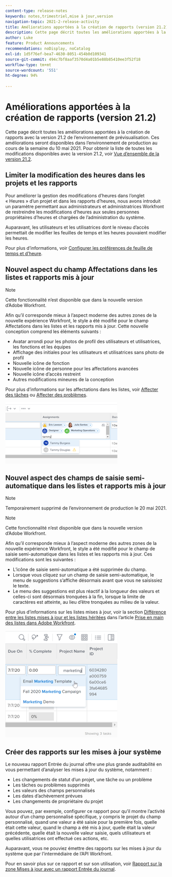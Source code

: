 ```yaml
---
content-type: release-notes
keywords: notes,trimestriel,mise à jour,version
navigation-topic: 2021-2-release-activity
title: Améliorations apportées à la création de rapports (version 21.2)
description: Cette page décrit toutes les améliorations apportées à la création de rapports avec la version 21.2 de l’environnement de prévisualisation. Ces améliorations seront disponibles dans l’environnement de production au cours de la semaine du 10 mai 2021. Pour obtenir la liste de toutes les modifications disponibles avec la version 21.2, voir Vue d’ensemble de la version 21.2.
author: Luke
feature: Product Announcements
recommendations: noDisplay, noCatalog
exl-id: 1d5f76ef-bea7-4630-8051-454b0d109341
source-git-commit: 494c7bf8aaf3570d4a01b5e88b85410ee3f52f18
workflow-type: tm+mt
source-wordcount: '551'
ht-degree: 94%

---
```


# Améliorations apportées à la création de rapports (version 21.2)

Cette page décrit toutes les améliorations apportées à la création de rapports avec la version 21.2 de l’environnement de prévisualisation. Ces améliorations seront disponibles dans l’environnement de production au cours de la semaine du 10 mai 2021. Pour obtenir la liste de toutes les modifications disponibles avec la version 21.2, voir [Vue d’ensemble de la version 21.2](../../../product-announcements/product-releases/21.2-release-activity/21-2-release-overview.md).

## Limiter la modification des heures dans les projets et les rapports

Pour améliorer la gestion des modifications d’heures dans l’onglet « Heures » d’un projet et dans les rapports d’heures, nous avons introduit un paramètre permettant aux administrateurs et administratrices Workfront de restreindre les modifications d’heures aux seules personnes propriétaires d’heures et chargées de l’administration du système.

Auparavant, les utilisateurs et les utilisatrices dont le niveau d’accès permettait de modifier les feuilles de temps et les heures pouvaient modifier les heures.

Pour plus d’informations, voir [Configurer les préférences de feuille de temps et d’heure](../../../administration-and-setup/set-up-workfront/configure-timesheets-schedules/timesheet-and-hour-preferences.md).

## Nouvel aspect du champ Affectations dans les listes et rapports mis à jour

>[!NOTE]
>
>Cette fonctionnalité n’est disponible que dans la nouvelle version d’Adobe Workfront.

Afin qu’il corresponde mieux à l’aspect moderne des autres zones de la nouvelle expérience Workfront, le style a été modifié pour le champ Affectations dans les listes et les rapports mis à jour. Cette nouvelle conception comprend les éléments suivants :

* Avatar arrondi pour les photos de profil des utilisateurs et utilisatrices, les fonctions et les équipes
* Affichage des initiales pour les utilisateurs et utilisatrices sans photo de profil
* Nouvelle icône de fonction
* Nouvelle icône de personne pour les affectations avancées
* Nouvelle icône d’accès restreint
* Autres modifications mineures de la conception

Pour plus d’informations sur les affectations dans les listes, voir [Affecter des tâches](../../../manage-work/tasks/assign-tasks/assign-tasks.md) ou [Affecter des problèmes](../../../manage-work/issues/manage-issues/assign-issues.md).

![ Mises à jour des affectations ](assets/assignments-updates-350x193.png)

## Nouvel aspect des champs de saisie semi-automatique dans les listes et rapports mis à jour

>[!NOTE]
>
>Temporairement supprimé de l’environnement de production le 20 mai 2021.

>[!NOTE]
>
>Cette fonctionnalité n’est disponible que dans la nouvelle version d’Adobe Workfront.

Afin qu’il corresponde mieux à l’aspect moderne des autres zones de la nouvelle expérience Workfront, le style a été modifié pour le champ de saisie semi-automatique dans les listes et les rapports mis à jour. Ces modifications sont les suivantes :

* L’icône de saisie semi-automatique a été supprimée du champ.
* Lorsque vous cliquez sur un champ de saisie semi-automatique, le menu de suggestions s’affiche désormais avant que vous ne saisissiez le texte.
* Le menu des suggestions est plus réactif à la longueur des valeurs et celles-ci sont désormais tronquées à la fin, lorsque la limite de caractères est atteinte, au lieu d’être tronquées au milieu de la valeur.

Pour plus d’informations sur les listes mises à jour, voir la section [Différence entre les listes mises à jour et les listes héritées](../../../workfront-basics/navigate-workfront/use-lists/view-items-in-a-list.md#updated) dans l’article [Prise en main des listes dans Adobe Workfront](../../../workfront-basics/navigate-workfront/use-lists/view-items-in-a-list.md).

![Champ de saisie semi-automatique](assets/typeahead-updates-350x336.png)

## Créer des rapports sur les mises à jour système

Le nouveau rapport Entrée du journal offre une plus grande auditabilité en vous permettant d’analyser les mises à jour du système, notamment :

* Les changements de statut d’un projet, une tâche ou un problème
* Les tâches ou problèmes supprimés
* Les valeurs des champs personnalisés
* Les dates d’achèvement prévues
* Les changements de propriétaire du projet

Vous pouvez, par exemple, configurer ce rapport pour qu’il montre l’activité autour d’un champ personnalisé spécifique, y compris le projet du champ personnalisé, quand une valeur a été saisie pour la première fois, quelle était cette valeur, quand le champ a été mis à jour, quelle était la valeur précédente, quelle était la nouvelle valeur saisie, quels utilisateurs et quelles utilisatrices ont effectué ces actions, etc.

Auparavant, vous ne pouviez émettre des rapports sur les mises à jour du système que par l’intermédiaire de l’API Workfront.

Pour en savoir plus sur ce rapport et sur son utilisation, voir [Rapport sur la zone Mises à jour avec un rapport Entrée du journal](../../../reports-and-dashboards/reports/creating-and-managing-reports/create-journal-entry-report.md).

